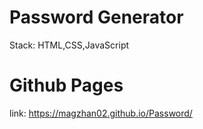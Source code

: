 # Password Generator 
Stack: HTML,CSS,JavaScript

# Github Pages
link:  https://magzhan02.github.io/Password/
